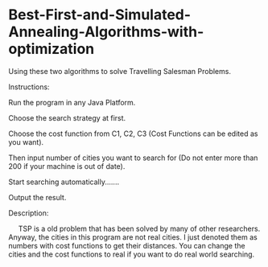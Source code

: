 # Best-First-and-Simulated-Annealing-Algorithms-with-optimization
Using these two algorithms to solve Travelling Salesman Problems.

Instructions: 

Run the program in any Java Platform.

Choose the search strategy at first.

Choose the cost function from C1, C2, C3 (Cost Functions can be edited as you want).

Then input number of cities you want to search for (Do not enter more than 200 if your machine is out of date).

Start searching automatically.......

Output the result.

Description:

      TSP is a old problem that has been solved by many of other researchers. Anyway, the cities in this program are not real cities. I just denoted them as numbers with cost functions to get their distances. You can change the cities and the cost functions to real if you want to do real world searching.










